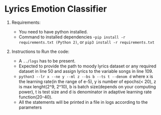 # Lyrics Emotion Classifier
1. Requirements:
    - You need to have python installed.
    - Command to installed dependencies
        -`pip install -r requirements.txt (Python 2)`, or `pip3 install -r requirements.txt`

2. Instructions to Run the code:
    - A `../logs` has to be present.
    - Expected to provide the path to moody lyrics dataset or any required dataset in line 50 and assign lyrics to the variable songs in line 109. 
    - `python3 --lr x --ne y --ml z --bs b --ts t --denom d`
    where x is the learning rate(in the range of e-5), y is number of epochs(< 20), z is max lenght(2^9, 2^10), b is batch size(depends on your computing power), t is test size and d is denominator in adaptive learning rate function(20-40).
    - All the statements will be printed in a file in logs according to the parameters
